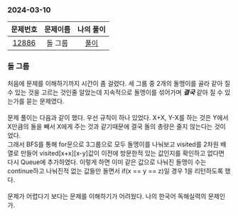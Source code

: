 ### 2024-03-10
|                      문제번호                      | 문제이름 | 나의 풀이  |
|:----------------------------------------------:|:----:|:------:|
| [12886](https://www.acmicpc.net/problem/12886) | 돌 그룹 | [풀이](https://github.com/Kminwo-o/BaekJoon-Algorithm/blob/main/%EB%B0%B1%EC%A4%80/Gold/12886.%E2%80%85%EB%8F%8C%E2%80%85%EA%B7%B8%EB%A3%B9/%EB%8F%8C%E2%80%85%EA%B7%B8%EB%A3%B9.java) |

### 돌 그룹
처음에 문제를 이해하기까지 시간이 좀 걸렸다. 세 그룹 중 2개의 돌맹이를 골라 같아 질 수 있는 것을 고르는 것인줄 알았는데 지속적으로 돌맹이를 섞어가며 ***결국*** 같아 질 수 있는가를 묻는 문제였다. <br>
<br>
문제 풀이는 다음과 같이 했다. 우선 규칙이 하나 있었다. X+X, Y-X를 하는 것은 Y에서 X만큼의 돌을 빼서 X에게 주는 것과 같기때문에 결국 돌의 총량은 줄지 않는다는 것이었다.<br>
그래서 BFS를 통해 for문으로 3그룹으로 모두 돌멩이를 나눠보고 visited를 2차원 배열로 만들어 visited[x+x][x-y]값이 이전에 방문한적 있는 값인지를 확인하고 없다면 다시 Queue에 추가하였다.
이렇게 하면 이미 같은 값으로 나눠진 돌맹이 수는 continue하고 나눠진적 없는 값들만 돌면서 if(x == y == z)일 경우 1을 리턴하도록 했다.<br>
<br>
문제가 어렵다기 보다는 문제를 이해하기가 어려웠다. 나의 한국어 독해실력의 문제인가.